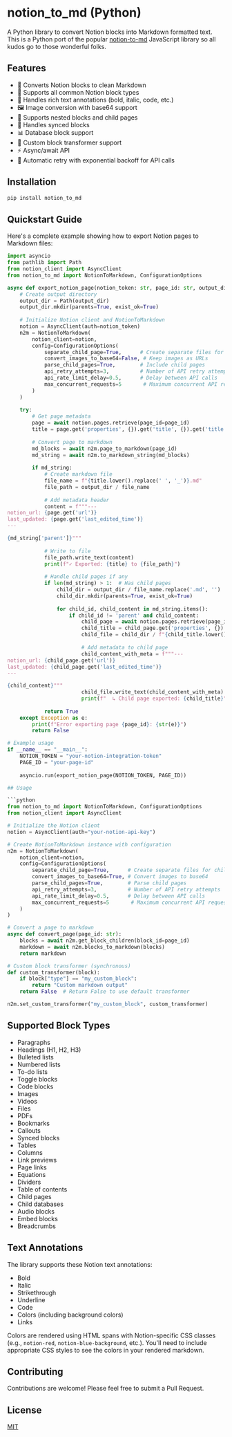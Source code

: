 # notion_to_md (Python)

A Python library to convert Notion blocks into Markdown formatted text. This is a Python port of the popular [notion-to-md](https://github.com/souvikinator/notion-to-md) JavaScript library so all kudos go to those wonderful folks.

## Features

- 🔄 Converts Notion blocks to clean Markdown
- 🎯 Supports all common Notion block types
- 📝 Handles rich text annotations (bold, italic, code, etc.)
- 🖼️ Image conversion with base64 support
- 📑 Supports nested blocks and child pages
- 🔄 Handles synced blocks
- 📊 Database block support
- 🎨 Custom block transformer support
- ⚡ Async/await API
- 🔁 Automatic retry with exponential backoff for API calls

## Installation

```bash
pip install notion_to_md
```

## Quickstart Guide

Here's a complete example showing how to export Notion pages to Markdown files:

```python
import asyncio
from pathlib import Path
from notion_client import AsyncClient
from notion_to_md import NotionToMarkdown, ConfigurationOptions

async def export_notion_page(notion_token: str, page_id: str, output_dir: str = "exports"):
    # Create output directory
    output_dir = Path(output_dir)
    output_dir.mkdir(parents=True, exist_ok=True)
    
    # Initialize Notion client and NotionToMarkdown
    notion = AsyncClient(auth=notion_token)
    n2m = NotionToMarkdown(
        notion_client=notion,
        config=ConfigurationOptions(
            separate_child_page=True,      # Create separate files for child pages
            convert_images_to_base64=False, # Keep images as URLs
            parse_child_pages=True,        # Include child pages
            api_retry_attempts=3,          # Number of API retry attempts
            api_rate_limit_delay=0.5,      # Delay between API calls
            max_concurrent_requests=5       # Maximum concurrent API requests
        )
    )
    
    try:
        # Get page metadata
        page = await notion.pages.retrieve(page_id=page_id)
        title = page.get('properties', {}).get('title', {}).get('title', [{}])[0].get('plain_text', 'Untitled')
        
        # Convert page to markdown
        md_blocks = await n2m.page_to_markdown(page_id)
        md_string = await n2m.to_markdown_string(md_blocks)
        
        if md_string:
            # Create markdown file
            file_name = f"{title.lower().replace(' ', '_')}.md"
            file_path = output_dir / file_name
            
            # Add metadata header
            content = f"""---
notion_url: {page.get('url')}
last_updated: {page.get('last_edited_time')}
---

{md_string['parent']}"""
            
            # Write to file
            file_path.write_text(content)
            print(f"✓ Exported: {title} to {file_path}")
            
            # Handle child pages if any
            if len(md_string) > 1:  # Has child pages
                child_dir = output_dir / file_name.replace('.md', '')
                child_dir.mkdir(parents=True, exist_ok=True)
                
                for child_id, child_content in md_string.items():
                    if child_id != 'parent' and child_content:
                        child_page = await notion.pages.retrieve(page_id=child_id)
                        child_title = child_page.get('properties', {}).get('title', {}).get('title', [{}])[0].get('plain_text', 'Untitled')
                        child_file = child_dir / f"{child_title.lower().replace(' ', '_')}.md"
                        
                        # Add metadata to child page
                        child_content_with_meta = f"""---
notion_url: {child_page.get('url')}
last_updated: {child_page.get('last_edited_time')}
---

{child_content}"""
                        child_file.write_text(child_content_with_meta)
                        print(f"  ↳ Child page exported: {child_title}")
            
            return True
    except Exception as e:
        print(f"Error exporting page {page_id}: {str(e)}")
        return False

# Example usage
if __name__ == "__main__":
    NOTION_TOKEN = "your-notion-integration-token"
    PAGE_ID = "your-page-id"
    
    asyncio.run(export_notion_page(NOTION_TOKEN, PAGE_ID))

## Usage

```python
from notion_to_md import NotionToMarkdown, ConfigurationOptions
from notion_client import AsyncClient

# Initialize the Notion client
notion = AsyncClient(auth="your-notion-api-key")

# Create NotionToMarkdown instance with configuration
n2m = NotionToMarkdown(
    notion_client=notion,
    config=ConfigurationOptions(
        separate_child_page=True,      # Create separate files for child pages
        convert_images_to_base64=True, # Convert images to base64
        parse_child_pages=True,        # Parse child pages
        api_retry_attempts=3,          # Number of API retry attempts
        api_rate_limit_delay=0.5,      # Delay between API calls
        max_concurrent_requests=5       # Maximum concurrent API requests
    )
)

# Convert a page to markdown
async def convert_page(page_id: str):
    blocks = await n2m.get_block_children(block_id=page_id)
    markdown = await n2m.blocks_to_markdown(blocks)
    return markdown

# Custom block transformer (synchronous)
def custom_transformer(block):
    if block["type"] == "my_custom_block":
        return "Custom markdown output"
    return False  # Return False to use default transformer

n2m.set_custom_transformer("my_custom_block", custom_transformer)
```

## Supported Block Types

- Paragraphs
- Headings (H1, H2, H3)
- Bulleted lists
- Numbered lists
- To-do lists
- Toggle blocks
- Code blocks
- Images
- Videos
- Files
- PDFs
- Bookmarks
- Callouts
- Synced blocks
- Tables
- Columns
- Link previews
- Page links
- Equations
- Dividers
- Table of contents
- Child pages
- Child databases
- Audio blocks
- Embed blocks
- Breadcrumbs

## Text Annotations

The library supports these Notion text annotations:
- Bold
- Italic
- Strikethrough
- Underline
- Code
- Colors (including background colors)
- Links

Colors are rendered using HTML spans with Notion-specific CSS classes (e.g., `notion-red`, `notion-blue-background`, etc.). You'll need to include appropriate CSS styles to see the colors in your rendered markdown.

## Contributing

Contributions are welcome! Please feel free to submit a Pull Request.

## License

[MIT](LICENSE)